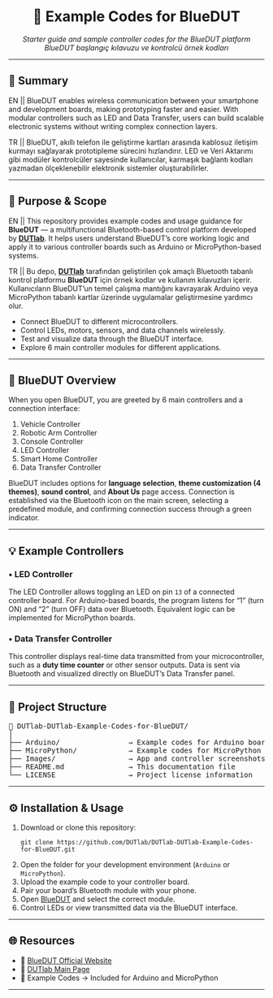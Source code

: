 <h1 align="center">🔷 Example Codes for BlueDUT</h1>
<p align="center">
  <em>Starter guide and sample controller codes for the BlueDUT platform</em><br>
  <em>BlueDUT başlangıç kılavuzu ve kontrolcü örnek kodları</em>
</p>

<hr>

<h2>🧠 Summary</h2>
<p>
 EN || BlueDUT enables wireless communication between your smartphone and development boards, making prototyping faster and easier.  
  With modular controllers such as LED and Data Transfer, users can build scalable electronic systems without writing complex connection layers.
</p>

<p>
  TR || BlueDUT, akıllı telefon ile geliştirme kartları arasında kablosuz iletişim kurmayı sağlayarak prototipleme sürecini hızlandırır.  
  LED ve Veri Aktarımı gibi modüler kontrolcüler sayesinde kullanıcılar, karmaşık bağlantı kodları yazmadan ölçeklenebilir elektronik sistemler oluşturabilirler.
</p>

<hr>



<h2>🎯 Purpose & Scope</h2>
<p>
  EN || This repository provides example codes and usage guidance for <strong>BlueDUT</strong> — a multifunctional Bluetooth-based control platform developed by <a href="https://dutlab.com" target="_blank"><strong>DUTlab</strong></a>.  
  It helps users understand BlueDUT’s core working logic and apply it to various controller boards such as Arduino or MicroPython-based systems.
</p>

<p>
  TR || Bu depo, <a href="https://dutlab.com" target="_blank"><strong>DUTlab</strong></a> tarafından geliştirilen çok amaçlı Bluetooth tabanlı kontrol platformu <strong>BlueDUT</strong> için örnek kodlar ve kullanım kılavuzları içerir.  
  Kullanıcıların BlueDUT’un temel çalışma mantığını kavrayarak Arduino veya MicroPython tabanlı kartlar üzerinde uygulamalar geliştirmesine yardımcı olur.
</p>

<ul>
  <li>Connect BlueDUT to different microcontrollers.</li>
  <li>Control LEDs, motors, sensors, and data channels wirelessly.</li>
  <li>Test and visualize data through the BlueDUT interface.</li>
  <li>Explore 6 main controller modules for different applications.</li>
</ul>

<hr>

<h2>🧩 BlueDUT Overview</h2>
<p>
  When you open BlueDUT, you are greeted by 6 main controllers and a connection interface:
</p>

<ol>
  <li>Vehicle Controller</li>
  <li>Robotic Arm Controller</li>
  <li>Console Controller</li>
  <li>LED Controller</li>
  <li>Smart Home Controller</li>
  <li>Data Transfer Controller</li>
</ol>

<p>
  BlueDUT includes options for <strong>language selection</strong>, <strong>theme customization (4 themes)</strong>, <strong>sound control</strong>, and <strong>About Us</strong> page access.  
  Connection is established via the Bluetooth icon on the main screen, selecting a predefined module, and confirming connection success through a green indicator.
</p>

<hr>

<h2>💡 Example Controllers</h2>

<h3>• LED Controller</h3>
<p>
  The LED Controller allows toggling an LED on pin <code>13</code> of a connected controller board.  
  For Arduino-based boards, the program listens for “1” (turn ON) and “2” (turn OFF) data over Bluetooth.  
  Equivalent logic can be implemented for MicroPython boards.
</p>

<h3>• Data Transfer Controller</h3>
<p>
  This controller displays real-time data transmitted from your microcontroller, such as a <strong>duty time counter</strong> or other sensor outputs.  
  Data is sent via Bluetooth and visualized directly on BlueDUT’s Data Transfer panel.
</p>

<hr>

<h2>📁 Project Structure</h2>

<pre>
📁 DUTlab-DUTlab-Example-Codes-for-BlueDUT/
│
├── Arduino/                → Example codes for Arduino boards
├── MicroPython/            → Example codes for MicroPython boards
├── Images/                 → App and controller screenshots
├── README.md               → This documentation file
└── LICENSE                 → Project license information
</pre>

<hr>

<h2>⚙️ Installation & Usage</h2>

<ol>
  <li>Download or clone this repository:
    <pre><code>git clone https://github.com/DUTlab/DUTlab-DUTlab-Example-Codes-for-BlueDUT.git</code></pre>
  </li>
  <li>Open the folder for your development environment (<code>Arduino</code> or <code>MicroPython</code>).</li>
  <li>Upload the example code to your controller board.</li>
  <li>Pair your board’s Bluetooth module with your phone.</li>
  <li>Open <a href="https://bluedut.dutlab.com" target="_blank">BlueDUT</a> and select the correct module.</li>
  <li>Control LEDs or view transmitted data via the BlueDUT interface.</li>
</ol>

<hr>

<h2>🌐 Resources</h2>
<ul>
  <li>🔗 <a href="https://bluedut.dutlab.com" target="_blank">BlueDUT Official Website</a></li>
  <li>🔗 <a href="https://dutlab.com" target="_blank">DUTlab Main Page</a></li>
  <li>📘 Example Codes → Included for Arduino and MicroPython</li>
</ul>

<hr>

<h2 align="center </h2>
